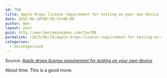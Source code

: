 ```yaml
---
id: 708
title: Apple drops license requirement for testing on your own device
date: 2015-06-10T00:59:52+00:00
author: Ben
layout: post
guid: http://www.benjaminoakes.com/?p=708
permalink: /2015/06/10/apple-drops-license-requirement-for-testing-on-your-own-device/
categories:
  - Uncategorized
---
```

Source: _[Apple drops license requirement for testing on your own device](http://www.osnews.com/story/28619/Apple_drops_license_requirement_for_testing_on_your_own_device)_

About time. This is a good move.

&nbsp;

&nbsp;